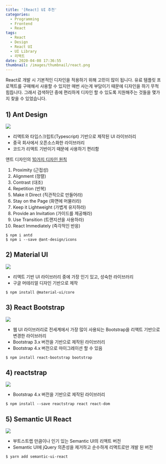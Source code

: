 ```yaml
---
title: '[React] UI 추천'
categories:
  - Programming
  - Frontend
  - React
tags:
  - React
  - Design
  - React UI
  - UI Library
  - 리액트
date: 2020-04-08 17:36:55
thumbnail: /images/thumbnail/react.png
---
```


React로 개발 시 기본적인 디자인을 적용하기 위해 고민이 많이 됩니다. 유료 템플릿 프로젝트를 구매해서 사용할 수 있지만 매번 사는게 부담이기 때문에 디자인을 하기 무척 힘듭니다.
그래서 검색하던 중에 편리하게 디자인 할 수 있도록 지원해주는 것들을 몇가지 찾을 수 있었습니다.

## 1) Ant Design

[![](/images/react/ui/ant.png)](https://ant.design/)

- 리액트와 타입스크립트(Typescript) 기반으로 제작된 UI 라이브러리
- 중국 회사에서 오픈소스화한 라이브러리
- 코드가 리액트 기반이기 때문에 사용하기 편리함

앤트 디자인의 [10가지 디자인 원칙](https://ant.design/docs/spec/proximity)

1. Proximity (근접성)
2. Alignment (정렬)
3. Contrast (대조)
4. Repetition (반복)
5. Make it Direct (직관적으로 만들어라)
6. Stay on the Page (화면에 머물러라)
7. Keep it Lightweight (가볍게 유지하라)
8. Provide an Invitation (가이드를 제공해라)
9. Use Transition (트랜지션을 사용하라)
10. React Immediately (즉각적인 반응)

```shell
$ npm i antd
$ npm i --save @ant-design/icons
```

## 2) Material UI

[![](/images/react/ui/material.png)](https://material-ui.com/)

- 리액트 기반 UI 라이브러리 중에 가장 인기 있고, 성숙한 라이브러리
- 구글 머테리얼 디자인 기반으로 제작

```shell
$ npm install @material-ui/core
```

## 3) React Bootstrap

[![](/images/react/ui/bootstrap.png)](https://react-bootstrap.github.io/)

- 웹 UI 라이브러리로 전세계에서 가장 많이 사용되는 Bootstrap을 리액트 기반으로 변경한 라이브러리
- Bootstrap 3.x 버전을 기반으로 제작된 라이브러리
- Bootstrap 4.x 버전으로 마이그레이션 할 수 있음

```shell
$ npm install react-bootstrap bootstrap
```

## 4) reactstrap

[![](/images/react/ui/reactstrap.png)](https://reactstrap.github.io/)

- Bootstrap 4.x 버전을 기반으로 제작된 라이브러리

```shell
$ npm install --save reactstrap react react-dom
```

## 5) Semantic UI React

[![](/images/react/ui/semantic.png)](https://react.semantic-ui.com/)

- 부트스트랩 만큼이나 인기 있는 Semantic UI의 리액트 버전
- Semantic UI에 jQuery 의존성을 제거하고 순수하게 리액트로만 개발 된 버전

```shell
$ yarn add semantic-ui-react
```
